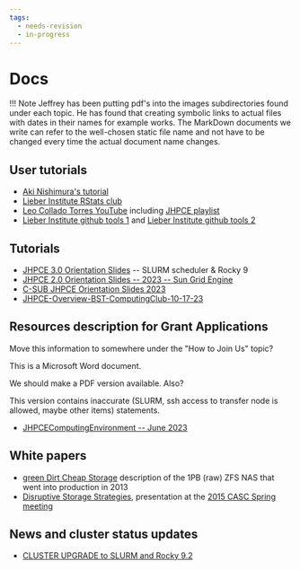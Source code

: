 ```yaml
---
tags:
  - needs-revision
  - in-progress
---
```

# Docs 

!!! Note
    Jeffrey has been putting pdf's into the images subdirectories found under each topic. He has found that creating symbolic links to actual files with dates in their names for example works. The MarkDown documents we write can refer to the well-chosen static file name and not have to be changed every time the actual document name changes.

## User tutorials

+ [Aki Nishimura's tutorial](https://github.com/nishimura-zeger-lab/jhpce-script-examples/tree/master/by_aki)
+ [Lieber Institute RStats club](https://research.libd.org/rstatsclub/)
+ [Leo Collado Torres YouTube](https://www.youtube.com/c/LeonardoColladoTorres/playlists) including [JHPCE playlist](https://www.youtube.com/playlist?list=PLNNI62fcZPdAslHFllqv0-2iZqby1h0CV)
+ [Lieber Institute github tools 1](https://github.com/LieberInstitute/jhpce_module_config) and [Lieber Institute github tools 2](https://github.com/LieberInstitute/jhpce_module_source)

## Tutorials

+ [JHPCE 3.0 Orientation
Slides](https://jhpce.jhu.edu/wp-content/uploads/2024/01/JHPCE-Overview-2024-01.pdf)
-- SLURM scheduler & Rocky 9
+ [JHPCE 2.0 Orientation Slides -- 2023 -- Sun Grid
Engine](https://jhpce.jhu.edu/wp-content/uploads/2021/04/JHPCE-Overview-2022-09.pdf)
+ [C-SUB JHPCE Orientation Slides
2023](https://jhpce.jhu.edu/wp-content/uploads/2024/01/JHPCE-Overview-CMS-2023-12.pdf)
+ [JHPCE-Overview-BST-ComputingClub-10-17-23](https://jhpce.jhu.edu/wp-content/uploads/2023/10/JHPCE-Overview-BST-ComputingClub-10-17.pdf)

## Resources description for Grant Applications
Move this information to somewhere under the "How to Join Us" topic?

This is a Microsoft Word document.

We should make a PDF version available. Also?

This version contains inaccurate (SLURM, ssh access to transfer node is allowed, maybe other items) statements.

+ [JHPCEComputingEnvironment -- June 2023](https://jhpce.jhu.edu/wp-content/uploads/2023/06/JHPCEComputingEnvironmentJune2023.docx)

## White papers

+ [green Dirt Cheap
Storage](http://www.jhpce.jhu.edu/wp-content/uploads/2014/05/greenDirtCheapStorage.pdf) description of the 1PB (raw) ZFS NAS that went into production in
2013
+ [Disruptive Storage
Strategies](http://casc.org/meetings/15mar/Disruptive_Storage_Strategies_CASC_2015_03_31.pdf), presentation at the [2015 CASC Spring meeting](http://casc.org/meetings-presentations/)


## News and cluster status updates
+  [CLUSTER UPGRADE to SLURM and Rocky 9.2](https://jhpce.jhu.edu/2023/06/27/cluster-upgrade-to-slurm-and-rocky-9-2/)
